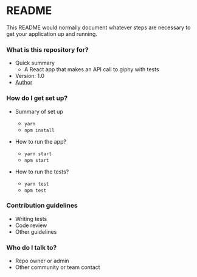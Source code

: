 # README

This README would normally document whatever steps are necessary to get your application up and running.

### What is this repository for?

- Quick summary
  - A React app that makes an API call to giphy with tests
- Version: 1.0
- [Author](https://www.linkedin.com/in/felipenavaslederhos)

### How do I get set up?

- Summary of set up

  - `yarn`
  - `npm install`

- How to run the app?

  - `yarn start`
  - `npm start`

- How to run the tests?

  - `yarn test`
  - `npm test`

### Contribution guidelines

- Writing tests
- Code review
- Other guidelines

### Who do I talk to?

- Repo owner or admin
- Other community or team contact
